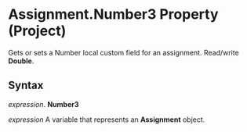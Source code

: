 
# Assignment.Number3 Property (Project)

Gets or sets a Number local custom field for an assignment. Read/write  **Double**.


## Syntax

 _expression_. **Number3**

 _expression_ A variable that represents an **Assignment** object.

